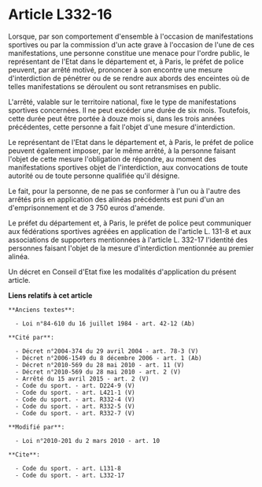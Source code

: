 # Article L332-16

Lorsque, par son comportement d'ensemble à l'occasion de manifestations sportives ou par la commission d'un acte grave à
l'occasion de l'une de ces manifestations, une personne constitue une menace pour l'ordre public, le représentant de l'Etat
dans le département et, à Paris, le préfet de police peuvent, par arrêté motivé, prononcer à son encontre une mesure
d'interdiction de pénétrer ou de se rendre aux abords des enceintes où de telles manifestations se déroulent ou sont
retransmises en public.

L'arrêté, valable sur le territoire national, fixe le type de manifestations sportives concernées. Il ne peut excéder une
durée de six mois. Toutefois, cette durée peut être portée à douze mois si, dans les trois années précédentes, cette personne
a fait l'objet d'une mesure d'interdiction. 

Le représentant de l'Etat dans le département et, à Paris, le préfet de police peuvent également imposer, par le même arrêté,
à la personne faisant l'objet de cette mesure l'obligation de répondre, au moment des manifestations sportives objet de
l'interdiction, aux convocations de toute autorité ou de toute personne qualifiée qu'il désigne. 

Le fait, pour la personne, de ne pas se conformer à l'un ou à l'autre des arrêtés pris en application des alinéas précédents
est puni d'un an d'emprisonnement et de 3 750 euros d'amende. 

Le préfet du département et, à Paris, le préfet de police peut communiquer aux fédérations sportives agréées en application
de l'article L. 131-8 et aux associations de supporters mentionnées à l'article L. 332-17 l'identité des personnes faisant
l'objet de la mesure d'interdiction mentionnée au premier alinéa. 

Un décret en Conseil d'Etat fixe les modalités d'application du présent article.

**Liens relatifs à cet article**

	**Anciens textes**:

	  - Loi n°84-610 du 16 juillet 1984 - art. 42-12 (Ab)

	**Cité par**:

	  - Décret n°2004-374 du 29 avril 2004 - art. 78-3 (V)
	  - Décret n°2006-1549 du 8 décembre 2006 - art. 1 (Ab)
	  - Décret n°2010-569 du 28 mai 2010 - art. 11 (V)
	  - Décret n°2010-569 du 28 mai 2010 - art. 2 (V)
	  - Arrêté du 15 avril 2015 - art. 2 (V)
	  - Code du sport. - art. D224-9 (V)
	  - Code du sport. - art. L421-1 (V)
	  - Code du sport. - art. R332-4 (V)
	  - Code du sport. - art. R332-5 (V)
	  - Code du sport. - art. R332-7 (V)

	**Modifié par**:

	  - Loi n°2010-201 du 2 mars 2010 - art. 10

	**Cite**:

	  - Code du sport. - art. L131-8
	  - Code du sport. - art. L332-17
